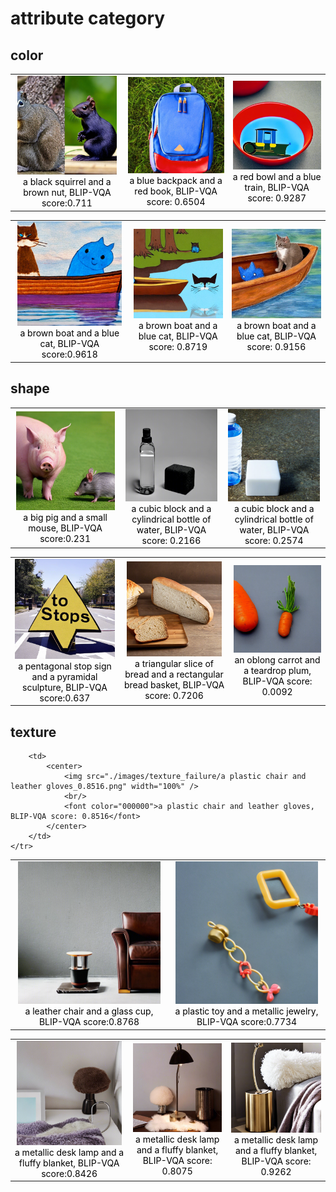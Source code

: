 
# attribute category

## color

<table rules="none" align="center">
	<tr>
		<td>
			<center>
				<img src="./images/color_failure/a black squirrel and a brown nut_0.711.png" width="95%" />
				<br/>
				<font color="000000">a black squirrel and a brown nut, BLIP-VQA score:0.711</font>
			</center>
		</td>
		<td>
			<center>
				<img src="./images/color_failure/a blue backpack and a red book_0.6504.png" width="100%" />
				<br/>
				<font color="000000">a blue backpack and a red book, BLIP-VQA score: 0.6504</font>
			</center>
		</td>
		<td>
			<center>
				<img src="./images/color_failure/a red bowl and a blue train_0.9287.png" width="100%" />
				<br/>
				<font color="000000">a red bowl and a blue train, BLIP-VQA score: 0.9287</font>
			</center>
		</td>
	</tr>
</table>

<table rules="none" align="center">
	<tr>
		<td>
			<center>
				<img src="./images/color_failure/a brown boat and a blue cat_0.9618.png" width="95%" />
				<br/>
				<font color="000000">a brown boat and a blue cat, BLIP-VQA score:0.9618</font>
			</center>
		</td>
		<td>
			<center>
				<img src="./images/color_failure/a brown boat and a blue cat_0.8719.png" width="100%" />
				<br/>
				<font color="000000">a brown boat and a blue cat, BLIP-VQA score: 0.8719</font>
			</center>
		</td>
		<td>
			<center>
				<img src="./images/color_failure/a brown boat and a blue cat_0.9156.png" width="100%" />
				<br/>
				<font color="000000">a brown boat and a blue cat, BLIP-VQA score: 0.9156</font>
			</center>
		</td>
	</tr>
</table>




## shape

<table rules="none" align="center">
	<tr>
		<td>
			<center>
				<img src="./images/shape_failure/a big pig and a small mouse_0.231.png" width="98%" />
				<br/>
				<font color="000000">a big pig and a small mouse, BLIP-VQA score:0.231</font>
			</center>
		</td>
		<td>
			<center>
				<img src="./images/shape_failure/a cubic block and a cylindrical bottle of water_0.2166.png" width="98%" />
				<br/>
				<font color="000000">a cubic block and a cylindrical bottle of water, BLIP-VQA score: 0.2166</font>
			</center>
		</td>
		<td>
			<center>
				<img src="./images/shape_failure/a cubic block and a cylindrical bottle of water_0.2574.png" width="98%" />
				<br/>
				<font color="000000">a cubic block and a cylindrical bottle of water, BLIP-VQA score: 0.2574</font>
			</center>
		</td>
	</tr>
</table>

<table rules="none" align="center">
	<tr>
		<td>
			<center>
				<img src="./images/shape_failure/a pentagonal stop sign and a pyramidal sculpture_0.637.png" width="100%" />
				<br/>
				<font color="000000">a pentagonal stop sign and a pyramidal sculpture, BLIP-VQA score:0.637</font>
			</center>
		</td>
		<td>
			<center>
				<img src="./images/shape_failure/a triangular slice of bread and a rectangular bread basket_0.7206.png" width="94%" />
				<br/>
				<font color="000000">a triangular slice of bread and a rectangular bread basket, BLIP-VQA score: 0.7206</font>
			</center>
		</td>
		<td>
			<center>
				<img src="./images/shape_failure/an oblong carrot and a teardrop plum_0.0092.png" width="100%" />
				<br/>
				<font color="000000">an oblong carrot and a teardrop plum, BLIP-VQA score: 0.0092</font>
			</center>
		</td>
	</tr>
</table>



## texture

<table rules="none" align="center">
	<tr>
		<td>
			<center>
				<img src="./images/texture_failure/a leather chair and a glass cup_0.8768.png" width="96%" />
				<br/>
				<font color="000000">a leather chair and a glass cup, BLIP-VQA score:0.8768</font>
			</center>
		</td>
		<td>
			<center>
				<img src="./images/texture_failure/a plastic toy and a metallic jewelry_0.7734.png" width="96%" />
				<br/>
				<font color="000000">a plastic toy and a metallic jewelry, BLIP-VQA score:0.7734</font>
			</center>
		</td>

		<td>
			<center>
				<img src="./images/texture_failure/a plastic chair and leather gloves_0.8516.png" width="100%" />
				<br/>
				<font color="000000">a plastic chair and leather gloves, BLIP-VQA score: 0.8516</font>
			</center>
		</td>
	</tr>
</table>

<table rules="none" align="center">
	<tr>
		<td>
			<center>
				<img src="./images/texture_failure/a metallic desk lamp and a fluffy blanket_0.8426.png" width="96%" />
				<br/>
				<font color="000000">a metallic desk lamp and a fluffy blanket, BLIP-VQA score:0.8426</font>
			</center>
		</td>
		<td>
			<center>
				<img src="./images/texture_failure/a metallic desk lamp and a fluffy blanket_0.8075.png" width="99%" />
				<br/>
				<font color="000000">a metallic desk lamp and a fluffy blanket, BLIP-VQA score: 0.8075</font>
			</center>
		</td>
		<td>
			<center>
				<img src="./images/texture_failure/a metallic desk lamp and a fluffy blanket_0.9262.png" width="100%" />
				<br/>
				<font color="000000">a metallic desk lamp and a fluffy blanket, BLIP-VQA score: 0.9262</font>
			</center>
		</td>
	</tr>
</table>




